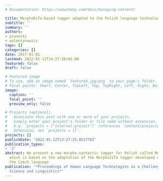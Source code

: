 ```yaml
---
# Documentation: https://wowchemy.com/docs/managing-content/

title: MorphoDiTa-based tagger adapted to the Polish language technology
subtitle: ''
summary: ''
authors:
- piasecki
- walentynowicz
tags: []
categories: []
date: 2017-01-01
lastmod: 2022-01-12T14:27:26+01:00
featured: false
draft: false

# Featured image
# To use, add an image named `featured.jpg/png` to your page's folder.
# Focal points: Smart, Center, TopLeft, Top, TopRight, Left, Right, BottomLeft, Bottom, BottomRight.
image:
  caption: ''
  focal_point: ''
  preview_only: false

# Projects (optional).
#   Associate this post with one or more of your projects.
#   Simply enter your project's folder or file name without extension.
#   E.g. `projects = ["internal-project"]` references `content/project/deep-learning/index.md`.
#   Otherwise, set `projects = []`.
projects: []
publishDate: '2022-01-12T13:27:25.851776Z'
publication_types:
- '2'
abstract: We present a new morpho-syntactic tagger for Polish called MorphoIXTa-pl,
  which is based on the adaptation of the MorphoIiTa tagger developed originally for
  the Czech language
publication: '*Proceedings of Human Language Technologies as a Challenge for Computer
  Science and Linguistics*'
---
```

